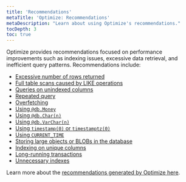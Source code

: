```yaml
---
title: 'Recommendations'
metaTitle: 'Optimize: Recommendations'
metaDescription: "Learn about using Optimize's recommendations."
tocDepth: 3
toc: true
---
```


Optimize provides recommendations focused on performance improvements such as indexing issues, excessive data retrieval, and inefficient query patterns. Recommendations include:

- [Excessive number of rows returned](/postgres/query-optimization/recommendations/excessive-number-of-rows-returned)
- [Full table scans caused by LIKE operations](/postgres/query-optimization/recommendations/full-table-scans-caused-by-like-operations)
- [Queries on unindexed columns](/postgres/query-optimization/recommendations/queries-on-unindexed-columns)
- [Repeated query](/postgres/query-optimization/recommendations/repeated-query)
- [Overfetching](/postgres/query-optimization/recommendations/select-returning)
- [Using `@db.Money`](/postgres/query-optimization/recommendations/avoid-db-money)
- [Using `@db.Char(n)`](/postgres/query-optimization/recommendations/avoid-char)
- [Using `@db.VarChar(n)`](/postgres/query-optimization/recommendations/avoid-varchar)
- [Using `timestamp(0)` or `timestamptz(0)`](/postgres/query-optimization/recommendations/avoid-timestamp-timestampz-0)
- [Using `CURRENT_TIME`](/postgres/query-optimization/recommendations/current-time)
- [Storing large objects or BLOBs in the database](/postgres/query-optimization/recommendations/storing-blob-in-database)
- [Indexing on unique columns](/postgres/query-optimization/recommendations/indexing-on-unique-columns)
- [Long-running transactions](/postgres/query-optimization/recommendations/long-running-transactions)
- [Unnecessary indexes](/postgres/query-optimization/recommendations/unnecessary-indexes)

Learn more about the [recommendations generated by Optimize here](/postgres/query-optimization/recommendations).